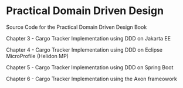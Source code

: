# Practical Domain Driven Design
Source Code for the Practical Domain Driven Design Book

Chapter 3 - Cargo Tracker  Implementation using DDD on Jakarta EE

Chapter 4 - Cargo Tracker Implementation using DDD on Eclipse MicroProfile (Helidon MP)

Chapter 5 - Cargo Tracker Implementation using DDD on Spring Boot

Chapter 6 - Cargo Tracker Implementation using the Axon frameowork
